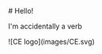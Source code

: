 <div>
# Hello!

I'm accidentally a verb <!-- .element: class="fragment" -->
</div><!-- .element: class="white-bg" -->


<div>
![CE logo](images/CE.svg) <!-- .element: class="no-border stretch white-bg" -->
</div><!-- .element: class="white-bg" -->
